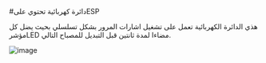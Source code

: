 #دائرة كهربائية تحتوي علىESP 




هذي الدائرة الكهربائية تعمل على تشغيل اشارات المرور بشكل تسلسلي بحيث يضل كل مؤشرLED مضاءا لمدة ثانتين قبل التبديل للمصباح التالي.


![image](https://github.com/lmhaneen/ESP32/assets/7a79b5f5-d3ab-4f23-8cc4-b441d161ed87)

